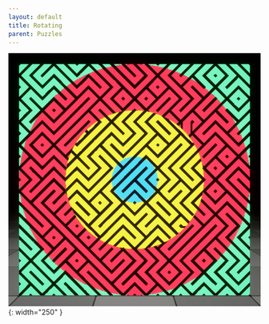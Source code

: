 ```yaml
---
layout: default
title: Rotating
parent: Puzzles
---
```


![](../../assets/images/rotating.png){: width="250" }
